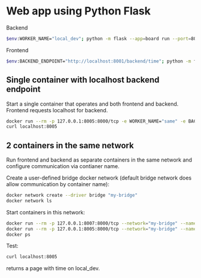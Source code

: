 # Web app using Python Flask

Backend
```bash
$env:WORKER_NAME="local_dev"; python -m flask --app=board run --port=8001 --debug
```

Frontend
```bash
$env:BACKEND_ENDPOINT="http://localhost:8001/backend/time"; python -m flask --app=board run --port=8000 --debug
```

## Single container with localhost backend endpoint

Start a single container that operates and both frontend and backend. Frontend requests localhost for backend.

```bash
docker run --rm -p 127.0.0.1:8005:8000/tcp -e WORKER_NAME="same" -e BACKEND_ENDPOINT="http://localhost:8000/backend/time" app-flask-py:1.0.0
curl localhost:8005
```

## 2 containers in the same network

Run frontend and backend as separate containers in the same network and configure communication via contianer name.

Create a user-defined bridge docker network (default bridge network does allow communication by container name):
```bash
docker network create --driver bridge "my-bridge"
docker network ls
```

Start containers in this network:
```bash
docker run --rm -p 127.0.0.1:8007:8000/tcp --network="my-bridge" --name backend -e WORKER_NAME="local_dev" app-flask-py:1.0.0
docker run --rm -p 127.0.0.1:8005:8000/tcp --network="my-bridge" --name frontend -e BACKEND_ENDPOINT="http://backend:8000/backend/time" app-flask-py:1.0.0
docker ps
```

Test:
```bash
curl localhost:8005
```
returns a page with time on local_dev.
